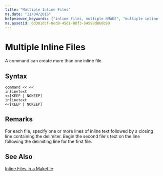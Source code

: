 ```yaml
---
title: "Multiple Inline Files"
ms.date: "11/04/2016"
helpviewer_keywords: ["inline files, multiple NMAKE", "multiple inline files", "NMAKE program, inline files"]
ms.assetid: 6d381dcf-0ed8-45d1-8df3-b4598d860b99
---
```

# Multiple Inline Files

A command can create more than one inline file.

## Syntax

```
command << <<
inlinetext
<<[KEEP | NOKEEP]
inlinetext
<<[KEEP | NOKEEP]
```

## Remarks

For each file, specify one or more lines of inline text followed by a closing line containing the delimiter. Begin the second file's text on the line following the delimiting line for the first file.

## See Also

[Inline Files in a Makefile](inline-files-in-a-makefile.md)